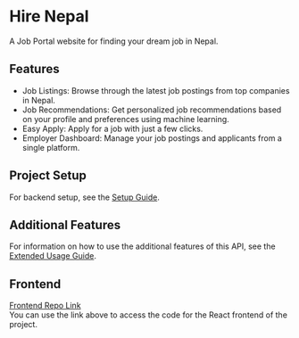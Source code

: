 # Hire Nepal

A Job Portal website for finding your dream job in Nepal.

## Features

- Job Listings: Browse through the latest job postings from top companies in Nepal.
- Job Recommendations: Get personalized job recommendations based on your profile and preferences using machine learning.
- Easy Apply: Apply for a job with just a few clicks.
- Employer Dashboard: Manage your job postings and applicants from a single platform.

## Project Setup

For backend setup, see the [Setup Guide](./setup.md).

## Additional Features

For information on how to use the additional features of this API, see the [Extended Usage Guide](./extended-usage.md).

## Frontend
[Frontend Repo Link](https://github.com/The-SP/Job-Portal-Frontend)  
You can use the link above to access the code for the React frontend of the project.

